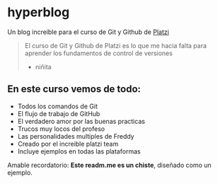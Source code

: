# hyperblog
Un blog increíble para el curso de Git y Github de [Platzi](https://wwww.platzi.com)
> El curso de Git y Github de Platzi es lo que me hacia falta para aprender los fundamentos de control de versiones
> - niñita

## En este curso vemos de todo:
* Todos los comandos de Git
* El flujo de trabajo de GitHub
* El verdadero amor por las buenas practicas
* Trucos muy locos del profeso
* Las personalidades multiples de Freddy
* Creado por el increible platzi team
* Incluye ejemplos en todas las plataformas

Amable recordatorio: **Este readm.me es un chiste**, diseñado como un ejemplo.
